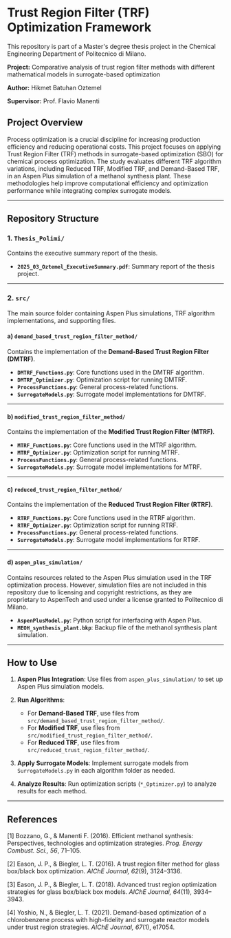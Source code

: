 # Trust Region Filter (TRF) Optimization Framework

This repository is part of a Master's degree thesis project in the Chemical Engineering Department of Politecnico di Milano. 

**Project:** Comparative analysis of trust region filter methods with different mathematical models in surrogate-based optimization

**Author:** Hikmet Batuhan Oztemel

**Supervisor:** Prof. Flavio Manenti

## Project Overview

Process optimization is a crucial discipline for increasing production efficiency and reducing operational costs. This project focuses on applying Trust Region Filter (TRF) methods in surrogate-based optimization (SBO) for chemical process optimization. The study evaluates different TRF algorithm variations, including Reduced TRF, Modified TRF, and Demand-Based TRF, in an Aspen Plus simulation of a methanol synthesis plant. These methodologies help improve computational efficiency and optimization performance while integrating complex surrogate models.

---

## **Repository Structure**

### 1. `Thesis_Polimi/`
Contains the executive summary report of the thesis.
- **`2025_03_Oztemel_ExecutiveSummary.pdf`**: Summary report of the thesis project.

---

### 2. `src/`
The main source folder containing Aspen Plus simulations, TRF algorithm implementations, and supporting files.

#### a) `demand_based_trust_region_filter_method/`
Contains the implementation of the **Demand-Based Trust Region Filter (DMTRF)**.

- **`DMTRF_Functions.py`**: Core functions used in the DMTRF algorithm.
- **`DMTRF_Optimizer.py`**: Optimization script for running DMTRF.
- **`ProcessFunctions.py`**: General process-related functions.
- **`SurrogateModels.py`**: Surrogate model implementations for DMTRF.

---

#### b) `modified_trust_region_filter_method/`
Contains the implementation of the **Modified Trust Region Filter (MTRF)**.

- **`MTRF_Functions.py`**: Core functions used in the MTRF algorithm.
- **`MTRF_Optimizer.py`**: Optimization script for running MTRF.
- **`ProcessFunctions.py`**: General process-related functions.
- **`SurrogateModels.py`**: Surrogate model implementations for MTRF.

---

#### c) `reduced_trust_region_filter_method/`
Contains the implementation of the **Reduced Trust Region Filter (RTRF)**.

- **`RTRF_Functions.py`**: Core functions used in the RTRF algorithm.
- **`RTRF_Optimizer.py`**: Optimization script for running RTRF.
- **`ProcessFunctions.py`**: General process-related functions.
- **`SurrogateModels.py`**: Surrogate model implementations for RTRF.

---

#### d) `aspen_plus_simulation/`
Contains resources related to the Aspen Plus simulation used in the TRF optimization process. However, simulation files are not included in this repository due to licensing and copyright restrictions, as they are proprietary to AspenTech and used under a license granted to Politecnico di Milano.

- **`AspenPlusModel.py`**: Python script for interfacing with Aspen Plus.
- **`MEOH_synthesis_plant.bkp`**: Backup file of the methanol synthesis plant simulation.

---

## **How to Use**

1. **Aspen Plus Integration**: Use files from `aspen_plus_simulation/` to set up Aspen Plus simulation models.

2. **Run Algorithms**:
   - For **Demand-Based TRF**, use files from `src/demand_based_trust_region_filter_method/`.
   - For **Modified TRF**, use files from `src/modified_trust_region_filter_method/`.
   - For **Reduced TRF**, use files from `src/reduced_trust_region_filter_method/`.

4. **Apply Surrogate Models**: Implement surrogate models from `SurrogateModels.py` in each algorithm folder as needed.

5. **Analyze Results**: Run optimization scripts (`*_Optimizer.py`) to analyze results for each method.

---

## References

[1] Bozzano, G., & Manenti F. (2016). Efficient methanol synthesis: Perspectives, technologies and optimization strategies. *Prog. Energy Combust. Sci., 56*, 71–105.

[2] Eason, J. P., & Biegler, L. T. (2016). A trust region filter method for glass box/black box optimization. *AIChE Journal, 62*(9), 3124–3136.

[3] Eason, J. P., & Biegler, L. T. (2018). Advanced trust region optimization strategies for glass box/black box models. *AIChE Journal, 64*(11), 3934–3943.

[4] Yoshio, N., & Biegler, L. T. (2021). Demand-based optimization of a chlorobenzene process with high-fidelity and surrogate reactor models under trust region strategies. *AIChE Journal, 67*(1), e17054.

